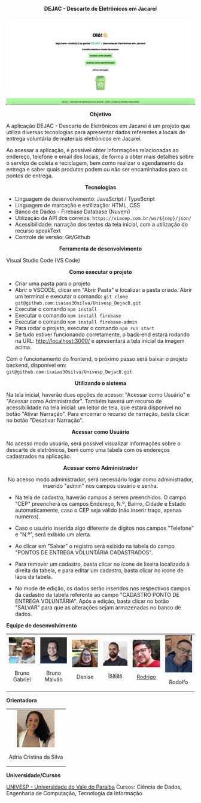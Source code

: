 <div align="center">

**DEJAC - Descarte de Eletrônicos em Jacareí**

</div>

![DEJAC - Tela inicial](imagens/dejac_tela_inicial.png)

<div align="center">

**Objetivo**

</div>

A aplicação DEJAC - Descarte de Eletrônicos em Jacareí é um projeto que utiliza diversas tecnologias para apresentar dados referentes a locais de entrega voluntária de materiais eletrônicos em Jacareí.

Ao acessar a aplicação, é possível obter informações relacionadas ao endereço, telefone e email dos locais, de forma a obter mais detalhes sobre o serviço de coleta e reciclagem, bem como realizar o agendamento da entrega e saber quais produtos podem ou não ser encaminhados para os pontos de entrega.

<div align="center">

**Tecnologias**

</div>

- Linguagem de desenvolvimento: JavaScript / TypeScript
- Linguagem de marcação e estilização: HTML, CSS
- Banco de Dados - Firebase Database (Nuvem)
- Utilização da API dos correios: `https://viacep.com.br/ws/${cep}/json/`
- Acessibilidade: narração dos textos da tela inicial, com a utilização do recurso speakText
- Controle de versão: Git/Github

<div align="center">

**Ferramenta de desenvolvimento**

</div>

Visual Studio Code (VS Code)

<div align="center">

**Como executar o projeto**

</div>

- Criar uma pasta para o projeto
- Abrir o VSCODE, clicar em "Abrir Pasta" e localizar a pasta criada. Abrir um terminal e executar o comando: `git clone git@github.com:isaias30silva/Univesp_DejacB.git`
- Executar o comando `npm install`
- Executar o comando `npm install firebase`
- Executar o comando `npm install firebase-admin`
- Para rodar o projeto, executar o comando `npm run start`
- Se tudo estiver funcionando corretamente, o back-end estará rodando na URL: [http://localhost:3000/](http://localhost:3000/) e apresentará a tela inicial da imagem acima.

Com o funcionamento do frontend, o próximo passo será baixar o projeto backend, disponível em:  
`git@github.com:isaias30silva/Univesp_DejacB.git`

<div align="center">

**Utilizando o sistema**

</div>

Na tela inicial, haverão duas opções de acesso: "Acessar como Usuário" e "Acessar como Administrador".
Também haverá um recurso de acessibilidade na tela inicial: um leitor de tela, que estará disponível no botão "Ativar Narração". Para encerrar o recurso de narração, basta clicar no botão "Desativar Narração".

<div align="center">

**Acessar como Usuário**

</div>

No acesso modo usuário, será possível visualizar informações sobre o descarte de eletrônicos, bem como uma tabela com os endereços cadastrados na aplicação.

<div align="center">

**Acessar como Administrador**

No acesso modo administrador, será necessário logar como administrador, inserido "admin" nos campos usuário e senha.

</div>

- Na tela de cadastro, haverão campos a serem preenchidos. O campo "CEP" preencherá os campos Endereço, N.º, Bairro, Cidade e Estado automaticamente, caso o CEP seja válido (não inserir traço, apenas números).

- Caso o usuário inserida algo diferente de dígitos nos campos "Telefone" e "N.º", será exibido um alerta.

- Ao clicar em "Salvar" o registro será exibido na tabela do campo "PONTOS DE ENTREGA VOLUNTÁRIA CADASTRADOS".

- Para remover um cadastro, basta clicar no ícone de lixeira localizado à direita da tabela, e para editar um cadastro, basta clicar no ícone de lápis da tabela.

- No mode de edição, os dados serão inseridos nos respectivos campos da cadastro da tabela referente ao campo "CADASTRO PONTO DE ENTREGA VOLUNTÁRIA". Após a edição, basta clicar no botão "SALVAR" para que as alterações sejam armazenadas no banco de dados.

**Equipe de desenvolvimento**

<table>
  <tr>
    <td align="center">
      <img src="imagens/Bruno_Gabriel.jpg" alt="Bruno Gabriel" style="width: 100px; height: auto;">
      <p>Bruno Gabriel</p>
    </td>
    <td align="center">
      <img src="imagens/Bruno_Malvao.jpg" alt="Bruno Malvão" style="width: 100px; height: auto;">
      <p>Bruno Malvão</p>
    </td>
    <td align="center">
      <img src="imagens/Denise_Fachini.jpg" alt="Denise" style="width: 100px; height: auto;">
      <p>Denise</p>
    </td>
    <td align="center">
      <img src="imagens/Isaias.jpg" alt="Isaias" style="width: 100px; height: auto;">
      <p><a href="https://www.linkedin.com/in/isaias-menezes-silva/">Isaias</a></p>
    </td>
    <td align="center">
      <img src="imagens/Rodrigo_Azevedo.png" alt="Rodrigo" style="width: 100px; height: auto;">
      <p><a href="https://www.linkedin.com/in/rodrigo-azevedo-0a541265/?trk=opento_sprofile_topcard">Rodrigo</a></p>
    </td>
    <td align="center">
      <img src="imagens/Rodolfo.jpg" alt="Rodolfo" style="width: 100px; height: auto;">
      <p>Rodolfo</p>
    </td>
  </tr>
</table>

**Orientadora**

<table>
  <tr>
    <td align="center">
      <img src="imagens/adria.jpg" alt="Adria Cristina da Silva" style="width: 100px; height: auto;">
      <p>Adria Cristina da Silva</p>
    </td>
  </tr>
</table>

**Universidade/Cursos**

[UNIVESP - Universidade do Vale do Paraíba](https://univesp.br/)
Cursos: Ciência de Dados, Engenharia de Computação, Tecnologia da Informação
